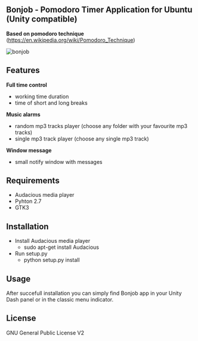 ## Bonjob - Pomodoro Timer Application for Ubuntu (Unity compatible)
**Based on pomodoro technique** (https://en.wikipedia.org/wiki/Pomodoro_Technique)

![bonjob](https://cloud.githubusercontent.com/assets/12990677/8282599/8512a17c-18fa-11e5-9403-5176f0529901.png)

## Features

**Full time control**
* working time duration
* time of short and long breaks

**Music alarms**
* random mp3 tracks player (choose any folder with your favourite mp3 tracks)
* single mp3 track player (choose any single mp3 track)

**Window message**
* small notify window with messages

## Requirements

- Audacious media player
- Pyhton 2.7
- GTK3

## Installation

* Install Audacious media player
    * sudo apt-get install Audacious
* Run setup.py
    * python setup.py install

## Usage

After succefull installation you can simply find Bonjob app in your Unity Dash panel or in the classic menu indicator.

## License

GNU General Public License V2
